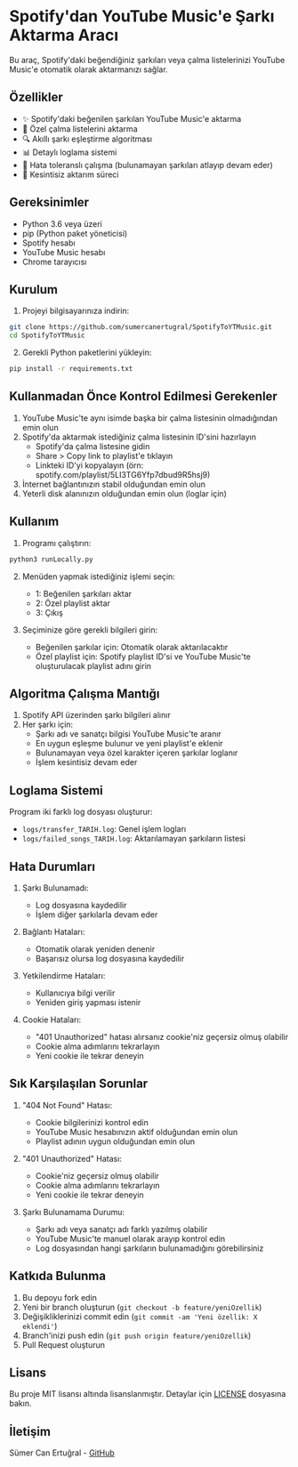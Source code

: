 # Spotify'dan YouTube Music'e Şarkı Aktarma Aracı

Bu araç, Spotify'daki beğendiğiniz şarkıları veya çalma listelerinizi YouTube Music'e otomatik olarak aktarmanızı sağlar.

## Özellikler

- ✨ Spotify'daki beğenilen şarkıları YouTube Music'e aktarma
- 📝 Özel çalma listelerini aktarma
- 🔍 Akıllı şarkı eşleştirme algoritması
- 📊 Detaylı loglama sistemi
- 🚀 Hata toleranslı çalışma (bulunamayan şarkıları atlayıp devam eder)
- 🔄 Kesintisiz aktarım süreci

## Gereksinimler

- Python 3.6 veya üzeri
- pip (Python paket yöneticisi)
- Spotify hesabı
- YouTube Music hesabı
- Chrome tarayıcısı

## Kurulum

1. Projeyi bilgisayarınıza indirin:
```bash
git clone https://github.com/sumercanertugral/SpotifyToYTMusic.git
cd SpotifyToYTMusic
```

2. Gerekli Python paketlerini yükleyin:
```bash
pip install -r requirements.txt
```

## Kullanmadan Önce Kontrol Edilmesi Gerekenler

1. YouTube Music'te aynı isimde başka bir çalma listesinin olmadığından emin olun
2. Spotify'da aktarmak istediğiniz çalma listesinin ID'sini hazırlayın
   - Spotify'da çalma listesine gidin
   - Share > Copy link to playlist'e tıklayın
   - Linkteki ID'yi kopyalayın (örn: spotify.com/playlist/5LI3TG6Yfp7dbud9R5hsj9)
3. İnternet bağlantınızın stabil olduğundan emin olun
4. Yeterli disk alanınızın olduğundan emin olun (loglar için)

## Kullanım

1. Programı çalıştırın:
```bash
python3 runLocally.py
```

2. Menüden yapmak istediğiniz işlemi seçin:
   - 1: Beğenilen şarkıları aktar
   - 2: Özel playlist aktar
   - 3: Çıkış

3. Seçiminize göre gerekli bilgileri girin:
   - Beğenilen şarkılar için: Otomatik olarak aktarılacaktır
   - Özel playlist için: Spotify playlist ID'si ve YouTube Music'te oluşturulacak playlist adını girin

## Algoritma Çalışma Mantığı

1. Spotify API üzerinden şarkı bilgileri alınır
2. Her şarkı için:
   - Şarkı adı ve sanatçı bilgisi YouTube Music'te aranır
   - En uygun eşleşme bulunur ve yeni playlist'e eklenir
   - Bulunamayan veya özel karakter içeren şarkılar loglanır
   - İşlem kesintisiz devam eder

## Loglama Sistemi

Program iki farklı log dosyası oluşturur:
- `logs/transfer_TARIH.log`: Genel işlem logları
- `logs/failed_songs_TARIH.log`: Aktarılamayan şarkıların listesi

## Hata Durumları

1. Şarkı Bulunamadı: 
   - Log dosyasına kaydedilir
   - İşlem diğer şarkılarla devam eder

2. Bağlantı Hataları:
   - Otomatik olarak yeniden denenir
   - Başarısız olursa log dosyasına kaydedilir

3. Yetkilendirme Hataları:
   - Kullanıcıya bilgi verilir
   - Yeniden giriş yapması istenir

4. Cookie Hataları:
   - "401 Unauthorized" hatası alırsanız cookie'niz geçersiz olmuş olabilir
   - Cookie alma adımlarını tekrarlayın
   - Yeni cookie ile tekrar deneyin

## Sık Karşılaşılan Sorunlar

1. "404 Not Found" Hatası:
   - Cookie bilgilerinizi kontrol edin
   - YouTube Music hesabınızın aktif olduğundan emin olun
   - Playlist adının uygun olduğundan emin olun

2. "401 Unauthorized" Hatası:
   - Cookie'niz geçersiz olmuş olabilir
   - Cookie alma adımlarını tekrarlayın
   - Yeni cookie ile tekrar deneyin

3. Şarkı Bulunamama Durumu:
   - Şarkı adı veya sanatçı adı farklı yazılmış olabilir
   - YouTube Music'te manuel olarak arayıp kontrol edin
   - Log dosyasından hangi şarkıların bulunamadığını görebilirsiniz

## Katkıda Bulunma

1. Bu depoyu fork edin
2. Yeni bir branch oluşturun (`git checkout -b feature/yeniOzellik`)
3. Değişikliklerinizi commit edin (`git commit -am 'Yeni özellik: X eklendi'`)
4. Branch'inizi push edin (`git push origin feature/yeniOzellik`)
5. Pull Request oluşturun

## Lisans

Bu proje MIT lisansı altında lisanslanmıştır. Detaylar için [LICENSE](LICENSE) dosyasına bakın.

## İletişim

Sümer Can Ertuğral - [GitHub](https://github.com/sumercanertugral)

